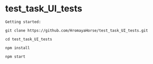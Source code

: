 # test_task_UI_tests
```
Getting started:

git clone https://github.com/HromayaHorse/test_task_UI_tests.git

cd test_task_UI_tests

npm install

npm start
```
